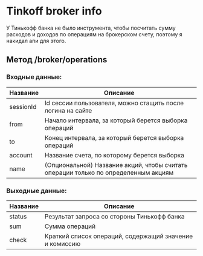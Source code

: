 # Tinkoff broker info 
У Тинькофф банка не было инструмента, чтобы посчитать сумму расходов и доходов по операциям на брокерском счету, поэтому я накидал апи для этого.

## Метод /broker/operations

### Входные данные:

| Название | Описание |
| ---- | ---- |
| sessionId | Id сессии пользователя, можно стащить после логина на сайте |
| from | Начало интервала, за который берется выборка операций |
| to | Конец интервала, за который берется выборка операций |
| account | Название счета, по которому берется выборка |
| name | (Опциональной) Название акций, чтобы считать операции только по определенным акциям |

### Выходные данные:

| Название | Описание |
| ---- | ---- |
| status | Результат запроса со стороны Тинькофф банка |
| sum | Сумма операций |
| check | Краткий список операций, содержащий значение и комиссию |
